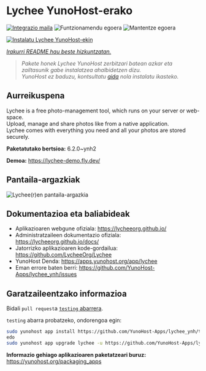 <!--
Ohart ongi: README hau automatikoki sortu da <https://github.com/YunoHost/apps/tree/master/tools/readme_generator>ri esker
EZ editatu eskuz.
-->

# Lychee YunoHost-erako

[![Integrazio maila](https://apps.yunohost.org/badge/integration/lychee)](https://ci-apps.yunohost.org/ci/apps/lychee/)
![Funtzionamendu egoera](https://apps.yunohost.org/badge/state/lychee)
![Mantentze egoera](https://apps.yunohost.org/badge/maintained/lychee)

[![Instalatu Lychee YunoHost-ekin](https://install-app.yunohost.org/install-with-yunohost.svg)](https://install-app.yunohost.org/?app=lychee)

*[Irakurri README hau beste hizkuntzatan.](./ALL_README.md)*

> *Pakete honek Lychee YunoHost zerbitzari batean azkar eta zailtasunik gabe instalatzea ahalbidetzen dizu.*  
> *YunoHost ez baduzu, kontsultatu [gida](https://yunohost.org/install) nola instalatu ikasteko.*

## Aurreikuspena

Lychee is a free photo-management tool, which runs on your server or web-space.  
Upload, manage and share photos like from a native application.  
Lychee comes with everything you need and all your photos are stored securely.


**Paketatutako bertsioa:** 6.2.0~ynh2

**Demoa:** <https://lychee-demo.fly.dev/>

## Pantaila-argazkiak

![Lychee(r)en pantaila-argazkia](./doc/screenshots/screenshot.jpg)

## Dokumentazioa eta baliabideak

- Aplikazioaren webgune ofiziala: <https://lycheeorg.github.io/>
- Administratzaileen dokumentazio ofiziala: <https://lycheeorg.github.io/docs/>
- Jatorrizko aplikazioaren kode-gordailua: <https://github.com/LycheeOrg/Lychee>
- YunoHost Denda: <https://apps.yunohost.org/app/lychee>
- Eman errore baten berri: <https://github.com/YunoHost-Apps/lychee_ynh/issues>

## Garatzaileentzako informazioa

Bidali `pull request`a [`testing` abarrera](https://github.com/YunoHost-Apps/lychee_ynh/tree/testing).

`testing` abarra probatzeko, ondorengoa egin:

```bash
sudo yunohost app install https://github.com/YunoHost-Apps/lychee_ynh/tree/testing --debug
edo
sudo yunohost app upgrade lychee -u https://github.com/YunoHost-Apps/lychee_ynh/tree/testing --debug
```

**Informazio gehiago aplikazioaren paketatzeari buruz:** <https://yunohost.org/packaging_apps>
